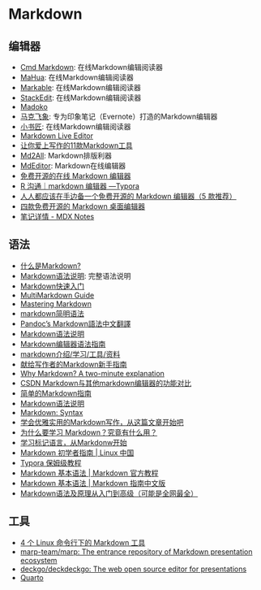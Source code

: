 # Markdown

## 编辑器
* [Cmd Markdown](https://www.zybuluo.com/mdeditor): 在线Markdown编辑阅读器
* [MaHua](http://mahua.jser.me/): 在线Markdown编辑阅读器
* [Markable](http://markable.in/editor/): 在线Markdown编辑阅读器
* [StackEdit](https://stackedit.io/editor): 在线Markdown编辑阅读器
* [Madoko](https://www.madoko.net/)
* [马克飞象](http://maxiang.info/): 专为印象笔记（Evernote）打造的Markdown编辑器
* [小书匠](http://markdown.xiaoshujiang.com/): 在线Markdown编辑阅读器
* [Markdown Live Editor](http://jrmoran.com/playground/markdown-live-editor/)
* [让你爱上写作的11款Markdown工具](http://www.ifanr.com/app/665209)
* [Md2All](https://md.aclickall.com/): Markdown排版利器
* [MdEditor](http://www.mdeditor.com/): Markdown在线编辑器
* [免费开源的在线 Markdown 编辑器](https://linux.cn/article-12624-1.html)
* [R 沟通｜markdown 编辑器 —Typora](https://mp.weixin.qq.com/s?__biz=MzI1NjUwMjQxMQ==&mid=2247491318&idx=1&sn=47128737582a34677926a9f64f03e4ed&chksm=ea24e112dd53680478ac90151554ebdde72ab122fcc84bae4da6e87e9c97b020275ecabc846c&mpshare=1&scene=1&srcid=0224zXsy4bxRPcFpagJ5nKK9&sharer_sharetime=1614173621516&sharer_shareid=49bb68e4d4ad9f65af077f4e54025da0&key=9635e972a6ebf4546d99d3098ee6d4a410eecaf6bec80a9135ca5cfe0866cb788fdf076ae2592a14c7e08163a332fbca7a0714fa396a9a827b310a162d124ec98ca427e26921b82f583246f8e90e590c905618a683f683fdfdfb9ec362a739619b490f4cb2ee6dfdd68aea3c083d918c00bcbede8249a6e70ace62f108fd1c72&ascene=1&uin=MjEyMzUzNDk2MQ%3D%3D&devicetype=Windows+7&version=62090529&lang=en&exportkey=AbdNDIeeL2837XgqNlW%2BRBY%3D&pass_ticket=R9jpaUXpCFjBDIouxDFPMCQLobV6t8Qz8Er3IVMMhmM7ejfJujHQ7tA1WBEpmau8&wx_header=0)
* [人人都应该在手边备一个免费开源的 Markdown 编辑器（5 款推荐）](https://mp.weixin.qq.com/s/7YtDdYJf6IggnduzSGaoMQ)
* [四款免费开源的 Markdown 桌面编辑器](https://mp.weixin.qq.com/s/zMqciJO6IBsCzQ8YrkFTKA)
* [笔记详情 - MDX Notes](https://mdxnotes.com/post?id=demo)

## 语法
* [什么是Markdown?](http://jingxuan.io/markdown/)
* [Markdown语法说明](http://wowubuntu.com/markdown/): 完整语法说明
* [Markdown快速入门](http://wowubuntu.com/markdown/basic.html)
* [MultiMarkdown Guide](https://rawgit.com/fletcher/human-markdown-reference/master/index.html)
* [Mastering Markdown](https://guides.github.com/features/mastering-markdown/)
* [markdown简明语法](http://ibruce.info/2013/11/26/markdown/)
* [Pandoc’s Markdown語法中文翻譯](http://pages.tzengyuxio.me/pandoc/)
* [Markdown语法说明](http://uliweb.clkg.org/tutorial/view_chapter/32)
* [Markdown编辑器语法指南](http://segmentfault.com/markdown)
* [markdown介绍/学习/工具/资料](https://github.com/xirong/my-markdown)
* [献给写作者的Markdown新手指南](http://www.jianshu.com/p/q81RER)
* [Why Markdown? A two-minute explanation](http://brettterpstra.com/2011/08/31/why-markdown-a-two-minute-explanation/)
* [CSDN Markdown与其他markdown编辑器的功能对比](http://blog.csdn.net/lanxuezaipiao/article/details/45221995)
* [简单的Markdown指南](http://www.applecho.com/markdown-guide/)
* [Markdown语法说明](http://www.applecho.com/markdown/)
* [Markdown: Syntax](http://daringfireball.net/projects/markdown/syntax)
* [学会优雅实用的Markdown写作，从这篇文章开始吧](http://www.ifanr.com/app/593507)
* [为什么要学习 Markdown？究竟有什么用？](https://mp.weixin.qq.com/s?__biz=MzU1MDQwMTU5OQ==&mid=2247484840&idx=1&sn=7d1f3c28fb44ec6570d0c48f04743659&chksm=fba066f8ccd7efee610df9bcb3343eab16ccc993b4c38e5b67ea321e5d8fa016344bb1e54f51&mpshare=1&scene=1&srcid=&sharer_sharetime=1587377757956&sharer_shareid=49bb68e4d4ad9f65af077f4e54025da0&key=7024fc3958d21a49b04403d6748a64f5a3674c77b6bedd16324aa1e6d8103447cb7af82e7b3184609dda13a95378b6822d01bdf0cc54ee2e3c7a8c65a9626fbc5a3d2aedbc12d9933e248720deb4b6d8&ascene=1&uin=MjEyMzUzNDk2MQ%3D%3D&devicetype=Windows+XP&version=62060841&lang=zh_CN&exportkey=AbLpPWK%2BHjg20rDjTJTyTmA%3D&pass_ticket=CkJMYo9D1EQrpGW50RV9HTNnMupyxHJymZEf2nnRH84oo40zR3l8gMwCHLqaUIU3)
* [学习标记语言，从Markdonw开始](https://mp.weixin.qq.com/s/EDqF5Sh6B_hBgmcVORO2yg)
* [Markdown 初学者指南 | Linux 中国](https://mp.weixin.qq.com/s/iwt2A6tgSAfkN-1hkg85zQ)
* [Typora 保姆级教程](https://mp.weixin.qq.com/s/ACqQ5x3RVB_QNB41AKsXKw)
* [Markdown 基本语法 | Markdown 官方教程](https://markdown.com.cn/basic-syntax/)
* [Markdown 基本语法 | Markdown 指南中文版](https://www.markdown.xyz/basic-syntax/)
* [Markdown语法及原理从入门到高级（可能是全网最全）](https://www.zhihu.com/tardis/zm/art/99319314?source_id=1003)

## 工具
* [4 个 Linux 命令行下的 Markdown 工具](https://zhuanlan.zhihu.com/p/120132098)
* [marp-team/marp: The entrance repository of Markdown presentation ecosystem](https://github.com/marp-team/marp)
* [deckgo/deckdeckgo: The web open source editor for presentations](https://github.com/deckgo/deckdeckgo)
* [Quarto](https://quarto.org/)

